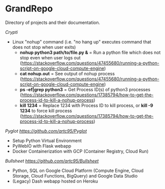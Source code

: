 # GrandRepo
Directory of projects and their documentation.

_Crypti_
- Linux "nohup" command (i.e. "no hang up" executes command that does not stop when user exits)
  - **nohup python3 path/to/file.py &** = Run a python file which does not stop even when user logs out (https://stackoverflow.com/questions/47455680/running-a-python-script-on-google-cloud-compute-engine)
  - **cat nohup.out** = See output of nohup process (https://stackoverflow.com/questions/47455680/running-a-python-script-on-google-cloud-compute-engine)
  - **ps -ef|grep python3** = Get Process ID(s) of python3 processes (https://stackoverflow.com/questions/17385794/how-to-get-the-process-id-to-kill-a-nohup-process)
  - **kill 1234** = Replace 1234 with Process ID to kill process, or **kill -9 1234** to force kill process (https://stackoverflow.com/questions/17385794/how-to-get-the-process-id-to-kill-a-nohup-process)

_Pyglot https://github.com/artc95/Pyglot_
- Setup Python Virtual Environment
- PyWebIO with Flask webapp
- Docker Containerization with GCP (Container Registry, Cloud Run)

_Bullsheet https://github.com/artc95/Bullsheet_
- Python, SQL on Google Cloud Platform (Compute Engine, Cloud Storage, Cloud Functions, BigQuery) and Google Data Studio
- (Legacy) Dash webapp hosted on Heroku

